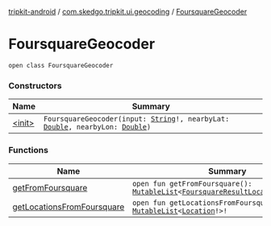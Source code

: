 [tripkit-android](../../index.md) / [com.skedgo.tripkit.ui.geocoding](../index.md) / [FoursquareGeocoder](./index.md)

# FoursquareGeocoder

`open class FoursquareGeocoder`

### Constructors

| Name | Summary |
|---|---|
| [&lt;init&gt;](-init-.md) | `FoursquareGeocoder(input: `[`String`](https://kotlinlang.org/api/latest/jvm/stdlib/kotlin/-string/index.html)`!, nearbyLat: `[`Double`](https://kotlinlang.org/api/latest/jvm/stdlib/kotlin/-double/index.html)`, nearbyLon: `[`Double`](https://kotlinlang.org/api/latest/jvm/stdlib/kotlin/-double/index.html)`)` |

### Functions

| Name | Summary |
|---|---|
| [getFromFoursquare](get-from-foursquare.md) | `open fun getFromFoursquare(): `[`MutableList`](https://kotlinlang.org/api/latest/jvm/stdlib/kotlin.collections/-mutable-list/index.html)`<`[`FoursquareResultLocationAdapter`](../-foursquare-result-location-adapter/index.md)`!>!` |
| [getLocationsFromFoursquare](get-locations-from-foursquare.md) | `open fun getLocationsFromFoursquare(): `[`MutableList`](https://kotlinlang.org/api/latest/jvm/stdlib/kotlin.collections/-mutable-list/index.html)`<`[`Location`](../../com.skedgo.android.common.model/-location/index.md)`!>!` |
